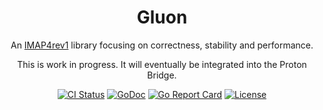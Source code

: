 <p align="center">
<h1 align="center">Gluon</h1>
<p align="center">An <a href="https://datatracker.ietf.org/doc/html/rfc3501">IMAP4rev1</a> library focusing on correctness, stability and performance.</p>
<p align="center">This is work in progress. It will eventually be integrated into the Proton Bridge.</p>
<p align="center">
<a href="https://github.com/ProtonMail/gluon/actions/workflows/release.yml"><img src="https://github.com/ProtonMail/gluon/actions/workflows/release.yml/badge.svg?branch=master" alt="CI Status"></a>
<a href="https://pkg.go.dev/github.com/ProtonMail/gluon"><img src="https://pkg.go.dev/badge/github.com/ProtonMail/gluon" alt="GoDoc"></a>
<a href="https://goreportcard.com/report/ProtonMail/gluon"><img src="https://goreportcard.com/badge/ProtonMail/gluon" alt="Go Report Card"></a>
<a href="LICENSE"><img src="https://img.shields.io/github/license/ProtonMail/gluon.svg" alt="License"></a>
</p>

